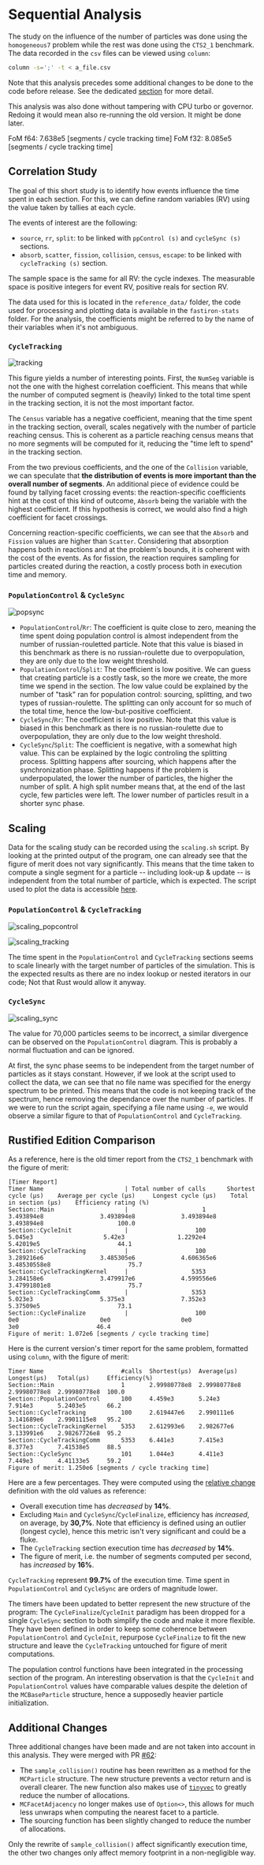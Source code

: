 # Sequential Analysis

The study on the influence of the number of particles was done using the `homogeneous7`
problem while the rest was done using the `CTS2_1` benchmark. The data recorded in the 
`csv` files can be viewed using `column`: 

```bash
column -s=';' -t < a_file.csv
```

Note that this analysis precedes some additional changes to be done to the code 
before release. See the dedicated [section](#additional-changes) for more detail.

This analysis was also done without tampering with CPU turbo or governor. Redoing it 
would mean also re-running the old version. It might be done later.


FoM f64: 7.638e5 [segments / cycle tracking time]
FoM f32: 8.085e5 [segments / cycle tracking time]

## Correlation Study

The goal of this short study is to identify how events influence the time spent in each
section. For this, we can define random variables (RV) using the value taken by tallies 
at each cycle.

The events of interest are the following: 

- `source`, `rr`, `split`: to be linked with `ppControl (s)` and `cycleSync (s)` 
sections.
- `absorb`, `scatter`, `fission`, `collision`, `census`, `escape`: to be linked with 
`cycleTracking (s)` section.

The sample space is the same for all RV: the cycle indexes. The measurable space is
positive integers for event RV, positive reals for section RV.

The data used for this is located in the `reference_data/` folder, the code used for 
processing and plotting data is available in the `fastiron-stats` folder. For the 
analysis, the coefficients might be referred to by the name of their variables when 
it's not ambiguous.

### `CycleTracking`

![tracking](figures/heatmap_tracking.png)

This figure yields a number of interesting points. First, the `NumSeg` variable is 
not the one with the highest correlation coefficient. This means that while the 
number of computed segment is (heavily) linked to the total time spent in the tracking
section, it is not the most important factor.

The `Census` variable has a negative coefficient, meaning that the time spent in the 
tracking section, overall, scales negatively with the number of particle reaching census.
This is coherent as a particle reaching census means that no more segments will be 
computed for it, reducing the "time left to spend" in the tracking section.

From the two previous coefficients, and the one of the `Collision` variable, we can 
speculate that **the distribution of events is more important than the overall number of 
segments**. An additional piece of evidence could be found by tallying facet 
crossing events: the reaction-specific coefficients hint at the cost of this kind of
outcome, `Absorb` being the variable with the highest coefficient. If this hypothesis 
is correct, we would also find a high coefficient for facet crossings.

Concerning reaction-specific coefficients, we can see that the `Absorb` and `Fission`
values are higher than `Scatter`. Considering that absorption happens both in reactions
and at the problem's bounds, it is coherent with the cost of the events. As for fission,
the reaction requires sampling for particles created during the reaction, a costly 
process both in execution time and memory.

### `PopulationControl` & `CycleSync`

![popsync](figures/heatmap_popsync.png)


- `PopulationControl`/`Rr`: The coefficient is quite close to zero, meaning the time 
  spent doing population control is almost independent from the number of
  russian-rouletted particle. Note that this value is biased in this benchmark as 
  there is no russian-roulette due to overpopulation, they are only due to the low
  weight threshold.
- `PopulationControl`/`Split`: The coefficient is low positive. We can guess
  that creating particle is a costly task, so the more we create, the more time we 
  spend in the section. The low value could be explained by the number of "task" 
  ran for population control: sourcing, splitting, and two types of russian-roulette.
  The splitting can only account for so much of the total time, hence the 
  low-but-positive coefficient.
- `CycleSync`/`Rr`: The coefficient is low positive. Note that this value is biased 
  in this benchmark as there is no russian-roulette due to overpopulation, they are 
  only due to the low weight threshold.
- `CycleSync`/`Split`: The coefficient is negative, with a somewhat high value. This 
  can be explained by the logic controling the splitting process. Splitting happens 
  after sourcing, which happens after the synchronization phase. Splitting happens if
  the problem is underpopulated, the lower the number of particles, the higher the 
  number of split. A high split number means that, at the end of the last cycle, few
  particles were left. The lower number of particles result in a shorter sync phase. 


## Scaling

Data for the scaling study can be recorded using the `scaling.sh` script. By looking at 
the printed output of the program, one can already see that the figure of merit does not
vary significantly. This means that the time taken to compute a single segment for a particle
-- including look-up & update -- is independent from the total number of particle, 
which is expected. The script used to plot the data is accessible [here][1].

### `PopulationControl` & `CycleTracking`

![scaling_popcontrol](figures/scaling_ppcontrol.png)

![scaling_tracking](figures/scaling_tracking.png)

The time spent in the `PopulationControl` and `CycleTracking` sections seems to scale 
linearly with the target number of particles of the simulation. This is the expected 
results as there are no index lookup or nested iterators in our code; Not that Rust 
would allow it anyway.

### `CycleSync`

![scaling_sync](figures/scaling_sync.png)

The value for 70,000 particles seems to be incorrect, a similar divergence can be observed on 
the `PopulationControl` diagram. This is probably a normal fluctuation and can be ignored.

At first, the sync phase seems to be independent from the target number of particles as it stays
constant. However, if we look at the script used to collect the data, we can see that no file 
name was specified for the energy spectrum to be printed. This means that the code is not keeping 
track of the spectrum, hence removing the dependance over the number of particles. If we were to 
run the script again, specifying a file name using `-e`, we would observe a similar figure to that 
of `PopulationControl` and `CycleTracking`.


## Rustified Edition Comparison

As a reference, here is the old timer report from the `CTS2_1` benchmark with the figure of merit: 

```
[Timer Report]
Timer Name                       | Total number of calls      Shortest cycle (µs)    Average per cycle (µs)     Longest cycle (µs)    Total in section (µs)    Efficiency rating (%)
Section::Main                    |                     1          3.493894e8                3.493894e8             3.493894e8               3.493894e8                     100.0
Section::CycleInit               |                   100             5.045e3                    5.42e3               1.2292e4                5.42019e5                      44.1
Section::CycleTracking           |                   100          3.289216e6                3.485305e6             4.606365e6             3.48530558e8                      75.7
Section::CycleTrackingKernel     |                  5353          3.284158e6                3.479917e6             4.599556e6             3.47991801e8                      75.7
Section::CycleTrackingComm       |                  5353             5.023e3                   5.375e3                7.352e3                5.37509e5                      73.1
Section::CycleFinalize           |                   100                 0e0                       0e0                    0e0                      3e0                      46.4
Figure of merit: 1.072e6 [segments / cycle tracking time]
```

Here is the current version's timer report for the same problem, formatted using `column`, with the figure of merit:  

```
Timer Name                      #calls  Shortest(µs)  Average(µs)   Longest(µs)   Total(µs)     Efficiency(%)
Section::Main                   1       2.99980778e8  2.99980778e8  2.99980778e8  2.99980778e8  100.0
Section::PopulationControl      100     4.459e3       5.24e3        7.914e3       5.2403e5      66.2
Section::CycleTracking          100     2.619447e6    2.990111e6    3.141689e6    2.9901115e8   95.2
Section::CycleTrackingKernel    5353    2.612993e6    2.982677e6    3.133991e6    2.98267726e8  95.2
Section::CycleTrackingComm      5353    6.441e3       7.415e3       8.377e3       7.41538e5     88.5
Section::CycleSync              101     1.044e3       4.411e3       7.449e3       4.41133e5     59.2
Figure of merit: 1.250e6 [segments / cycle tracking time]
```

Here are a few percentages. They were computed using the [relative change][2] definition with the old 
values as reference:

- Overall execution time has _decreased_ by **14%**.
- Excluding `Main` and `CycleSync`/`CycleFinalize`, efficiency has _increased_, 
  on average, by **30,7%**. Note that efficiency is defined using an outlier 
  (longest cycle), hence this metric isn't very  significant and could be a fluke.
- The `CycleTracking` section execution time has _decreased_ by **14%**.
- The figure of merit, i.e. the number of segments computed per second, has 
  _increased_ by **16%**.

`CycleTracking` represent **99.7%** of the execution time. Time spent in 
`PopulationControl` and `CycleSync` are orders of magnitude lower.

The timers have been updated to better represent the new structure of the program: The 
`CycleFinalize`/`CycleInit` paradigm has been dropped for a single `CycleSync` section 
to both simplify the code and make it more flexible. They have been defined in order 
to keep some coherence between `PopulationControl` and `CycleInit`, repurpose 
`CycleFinalize` to fit the new structure and leave the `CycleTracking` untouched for 
figure of merit computations.

The population control functions have been integrated in the processing section of the 
program. An interesting observation is that the `CycleInit` and `PopulationControl` 
values have comparable values despite the deletion of the `MCBaseParticle` structure, 
hence a supposedly heavier particle initialization.


## Additional Changes

Three additional changes have been made and are not taken into account in this 
analysis. They were merged with PR [#62][4]:

- The `sample_collision()` routine has been rewritten as a method for the `MCParticle` 
  structure. The new structure prevents a vector return and is overall clearer. The 
  new function also makes use of [`tinyvec`][3] to greatly reduce the number of 
  allocations.
- `MCFacetAdjacency` no longer makes use of `Option<>`, this allows for much less
  unwraps when computing the nearest facet to a particle.
- The sourcing function has been slightly changed to reduce the number of allocations.

Only the rewrite of `sample_collision()` affect significantly execution time, the 
other two changes only affect memory footprint in a non-negligible way.

[1]: https://github.com/imrn99/fi_stats
[2]: https://en.wikipedia.org/wiki/Relative_change_and_difference#Definition
[3]: https://docs.rs/tinyvec/latest/tinyvec/
[4]: https://github.com/cea-hpc/fastiron/pull/62